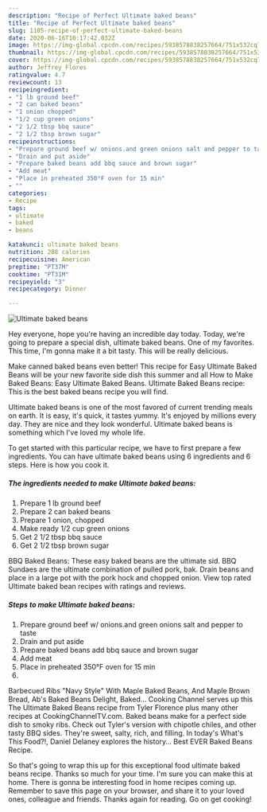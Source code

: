```yaml
---
description: "Recipe of Perfect Ultimate baked beans"
title: "Recipe of Perfect Ultimate baked beans"
slug: 1105-recipe-of-perfect-ultimate-baked-beans
date: 2020-06-16T10:17:42.032Z
image: https://img-global.cpcdn.com/recipes/5938578838257664/751x532cq70/ultimate-baked-beans-recipe-main-photo.jpg
thumbnail: https://img-global.cpcdn.com/recipes/5938578838257664/751x532cq70/ultimate-baked-beans-recipe-main-photo.jpg
cover: https://img-global.cpcdn.com/recipes/5938578838257664/751x532cq70/ultimate-baked-beans-recipe-main-photo.jpg
author: Jeffrey Flores
ratingvalue: 4.7
reviewcount: 13
recipeingredient:
- "1 lb ground beef"
- "2 can baked beans"
- "1 onion chopped"
- "1/2 cup green onions"
- "2 1/2 tbsp bbq sauce"
- "2 1/2 tbsp brown sugar"
recipeinstructions:
- "Prepare ground beef w/ onions.and green onions salt and pepper to taste"
- "Drain and put aside"
- "Prepare baked beans add bbq sauce and brown sugar"
- "Add meat"
- "Place in preheated 350°F oven for 15 min"
- ""
categories:
- Recipe
tags:
- ultimate
- baked
- beans

katakunci: ultimate baked beans 
nutrition: 288 calories
recipecuisine: American
preptime: "PT37M"
cooktime: "PT31M"
recipeyield: "3"
recipecategory: Dinner

---
```



![Ultimate baked beans](https://img-global.cpcdn.com/recipes/5938578838257664/751x532cq70/ultimate-baked-beans-recipe-main-photo.jpg)

Hey everyone, hope you're having an incredible day today. Today, we're going to prepare a special dish, ultimate baked beans. One of my favorites. This time, I'm gonna make it a bit tasty. This will be really delicious.

Make canned baked beans even better! This recipe for Easy Ultimate Baked Beans will be your new favorite side dish this summer and all How to Make Baked Beans: Easy Ultimate Baked Beans. Ultimate Baked Beans recipe: This is the best baked beans recipe you will find.

Ultimate baked beans is one of the most favored of current trending meals on earth. It is easy, it's quick, it tastes yummy. It's enjoyed by millions every day. They are nice and they look wonderful. Ultimate baked beans is something which I've loved my whole life.


To get started with this particular recipe, we have to first prepare a few ingredients. You can have ultimate baked beans using 6 ingredients and 6 steps. Here is how you cook it.

<!--inarticleads1-->

##### The ingredients needed to make Ultimate baked beans:

1. Prepare 1 lb ground beef
1. Prepare 2 can baked beans
1. Prepare 1 onion, chopped
1. Make ready 1/2 cup green onions
1. Get 2 1/2 tbsp bbq sauce
1. Get 2 1/2 tbsp brown sugar


BBQ Baked Beans: These easy baked beans are the ultimate sid. BBQ Sundaes are the ultimate combination of pulled pork, bak. Drain beans and place in a large pot with the pork hock and chopped onion. View top rated Ultimate baked bean recipes with ratings and reviews. 

<!--inarticleads2-->

##### Steps to make Ultimate baked beans:

1. Prepare ground beef w/ onions.and green onions salt and pepper to taste
1. Drain and put aside
1. Prepare baked beans add bbq sauce and brown sugar
1. Add meat
1. Place in preheated 350°F oven for 15 min
1. 


Barbecued Ribs &#34;Navy Style&#34; With Maple Baked Beans, And Maple Brown Bread, Ab&#39;s Baked Beans Delight, Baked… Cooking Channel serves up this The Ultimate Baked Beans recipe from Tyler Florence plus many other recipes at CookingChannelTV.com. Baked beans make for a perfect side dish to smoky ribs. Check out Tyler&#39;s version with chipotle chiles, and other tasty BBQ sides. They&#39;re sweet, salty, rich, and filling. In today&#39;s What&#39;s This Food?!, Daniel Delaney explores the history… Best EVER Baked Beans Recipe. 

So that's going to wrap this up for this exceptional food ultimate baked beans recipe. Thanks so much for your time. I'm sure you can make this at home. There is gonna be interesting food in home recipes coming up. Remember to save this page on your browser, and share it to your loved ones, colleague and friends. Thanks again for reading. Go on get cooking!
